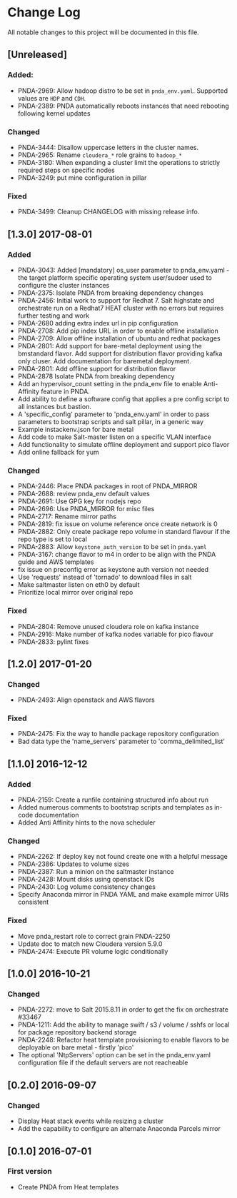 # Change Log
All notable changes to this project will be documented in this file.

## [Unreleased]
### Added:
- PNDA-2969: Allow hadoop distro to be set in `pnda_env.yaml`. Supported values are `HDP` and `CDH`.
- PNDA-2389: PNDA automatically reboots instances that need rebooting following kernel updates

### Changed
- PNDA-3444: Disallow uppercase letters in the cluster names.
- PNDA-2965: Rename `cloudera_*` role grains to `hadoop_*`
- PNDA-3180: When expanding a cluster limit the operations to strictly required steps on specific nodes
- PNDA-3249: put mine configuration in pillar
### Fixed
- PNDA-3499: Cleanup CHANGELOG with missing release info.

## [1.3.0] 2017-08-01
### Added
- PNDA-3043: Added [mandatory] os_user parameter to pnda_env.yaml - the target platform specific operating system user/sudoer used to configure the cluster instances
- PNDA-2375: Isolate PNDA from breaking dependency changes
- PNDA-2456: Initial work to support for Redhat 7. Salt highstate and orchestrate run on a Redhat7 HEAT cluster with no errors but requires further testing and work
- PNDA-2680 adding extra index url in pip configuration
- PNDA-2708: Add pip index URL in order to enable offline installation
- PNDA-2709: Allow offline installation of ubuntu and redhat packages
- PNDA-2801: Add support for bare-metal deployment using the bmstandard flavor. Add support for distribution flavor providing kafka only cluser. Add documentation for baremetal deployment.
- PNDA-2801: Add offline support for distribution flavor
- PNDA-2878 Isolate PNDA from breaking dependency
- Add an hypervisor_count setting in the pnda_env file to enable Anti-Affinity feature in PNDA.
- Add ability to define a software config that applies a pre config script to all instances but bastion.
- A 'specific_config' parameter to 'pnda_env.yaml' in order to pass parameters to bootstrap scripts and salt pillar, in a generic way
- Example instackenv.json for bare metal
- Add code to make Salt-master listen on a specific VLAN interface
- Add functionality to simulate offline deployment and support pico flavor
- Add online fallback for yum

### Changed
- PNDA-2446: Place PNDA packages in root of PNDA_MIRROR
- PNDA-2688: review pnda_env default values
- PNDA-2691: Use GPG key for nodejs repo
- PNDA-2696: Use PNDA_MIRROR for misc files
- PNDA-2717: Rename mirror paths
- PNDA-2819: fix issue on volume reference once create network is 0
- PNDA-2882: Only create package repo volume in standard flavour if the repo type is set to local
- PNDA-2883: Allow `keystone_auth_version` to be set in `pnda.yaml`
- PNDA-3167: change flavor to m4 in order to be align with the PNDA guide and AWS templates
- fix issue on preconfig error as keystone auth version not needed
- Use 'requests' instead of 'tornado' to download files in salt
- Make saltmaster listen on eth0 by default
- Prioritize local mirror over original repo

### Fixed
- PNDA-2804: Remove unused cloudera role on kafka instance
- PNDA-2916: Make number of kafka nodes variable for pico flavour
- PNDA-2833: pylint fixes

## [1.2.0] 2017-01-20
### Changed
- PNDA-2493: Align openstack and AWS flavors

### Fixed
- PNDA-2475: Fix the way to handle package repository configuration
- Bad data type the 'name_servers' parameter to 'comma_delimited_list'

## [1.1.0] 2016-12-12
### Added
- PNDA-2159: Create a runfile containing structured info about run
- Added numerous comments to bootstrap scripts and templates as in-code documentation
- Added Anti Affinity hints to the nova scheduler

### Changed
- PNDA-2262: If deploy key not found create one with a helpful message
- PNDA-2386: Updates to volume sizes
- PNDA-2387: Run a minion on the saltmaster instance
- PNDA-2428: Mount disks using openstack IDs
- PNDA-2430: Log volume consistency changes
- Specify Anaconda mirror in PNDA YAML and make example mirror URIs consistent

### Fixed
- Move pnda_restart role to correct grain PNDA-2250
- Update doc to match new Cloudera version 5.9.0
- PNDA-2474: Execute PR volume logic conditionally

## [1.0.0] 2016-10-21
### Changed
- PNDA-2272: move to Salt 2015.8.11 in order to get the fix on orchestrate #33467
- PNDA-1211: Add the ability to manage swift / s3 / volume / sshfs or local for package repository backend storage
- PNDA-2248: Refactor heat template provisioning to enable flavors to be deployable on bare metal - firstly 'pico'
- The optional 'NtpServers' option can be set in the pnda_env.yaml configuration file if the default servers are not reacheable

## [0.2.0] 2016-09-07
### Changed
- Display Heat stack events while resizing a cluster
- Add the capability to configure an alternate Anaconda Parcels mirror

## [0.1.0] 2016-07-01
### First version
- Create PNDA from Heat templates
